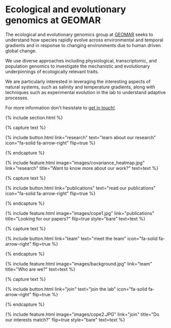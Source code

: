 ---
---

# Ecological and evolutionary genomics at GEOMAR

The ecological and evolutionary genomics group at [GEOMAR](https://www.geomar.de/en/) seeks to understand how species rapidly evolve across environmental and temporal gradients and in response to changing environments due to human driven global change. 

We use diverse approaches including physiological, transcriptomic, and population genomics to investigate the mechanistic and evolutionary underpinnings of ecologically relevant traits.

We are particularly interested in leveraging the interesting aspects of natural systems, such as salinity and temperature gradients, along with techniques such as experimental evolution in the lab to understand adaptive processes.

For more information don't hesistate to [get in touch!](https://brennan-research.github.io/contact/). 

{% include section.html %}

{% capture text %}

{%
  include button.html
  link="research"
  text="learn about our research"
  icon="fa-solid fa-arrow-right"
  flip=true
%}

{% endcapture %}

{%
  include feature.html
  image="images/covariance_heatmap.jpg"
  link="research"
  title="Want to know more about our work?"
  text=text
%}

{% capture text %}

{%
  include button.html
  link="publications"
  text="read our publications"
  icon="fa-solid fa-arrow-right"
  flip=true
%}

{% endcapture %}

{%
  include feature.html
  image="images/cope1.jpg"
  link="publications"
  title="Looking for our papers?"
  flip=true
  style="bare"
  text=text
%}

{% capture text %}

{%
  include button.html
  link="team"
  text="meet the team"
  icon="fa-solid fa-arrow-right"
  flip=true
%}

{% endcapture %}

{%
  include feature.html
  image="images/background.jpg"
  link="team"
  title="Who are we?"
  text=text
%}

{% capture text %}

{%
  include button.html
  link="join"
  text="join the lab"
  icon="fa-solid fa-arrow-right"
  flip=true
%}

{% endcapture %}

{%
  include feature.html
  image="images/cope2.JPG"
  link="join"
  title="Do our interests match?"
  flip=true
  style="bare"
  text=text
%}
